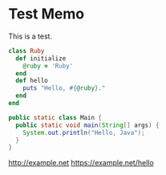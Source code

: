 # Test Memo

This is a test.

```ruby
class Ruby
  def initialize
    @ruby = 'Ruby'
  end
  def hello
    puts "Hello, #{@ruby}."
  end
end
```

```java
public static class Main {
  public static void main(String[] args) {
    System.out.println("Hello, Java");
  }
}
```

http://example.net
https://example.net/hello
